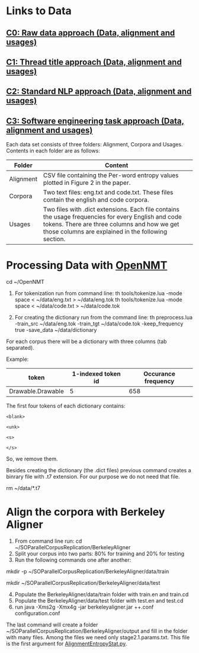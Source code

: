 # Links to Data
## [C0: Raw data approach (Data, alignment and usages)](https://drive.google.com/file/d/1M3TRvdhZbLnfX_8363wdmvbsGGSpl1B3/view?usp=sharing)	
## [C1: Thread title approach (Data, alignment and usages)](https://drive.google.com/file/d/1bNg16x1jJQZAKYdScsbEpfNQ_Tc4aCcu/view?usp=sharing)	
## [C2: Standard NLP approach (Data, alignment and usages)](https://drive.google.com/file/d/1Y9Lg5S-KigY1jspaHOTe2tvCPOUk0pFY/view?usp=sharing)	
## [C3: Software engineering task approach (Data, alignment and usages)](https://drive.google.com/file/d/1X52lrEyKNKdMuSmX-1edvpFmm5FYmNpG/view?usp=sharing)

Each data set consists of three folders: Alignment, Corpora and Usages. Contents in each folder are as follows:

| Folder | Content |
| ------ | -------- |
| Alignment | CSV file containing the Per-word entropy values plotted in Figure 2 in the paper. |
| Corpora | Two text files: eng.txt and code.txt. These files contain the english and code corpora. |
| Usages | Two files with .dict extensions. Each file contains the usage frequencies for every English and code tokens. There are three columns and how we get those columns are explained in the following section. |



# Processing Data with [OpenNMT](http://opennmt.net/)
cd ~/OpenNMT
1. For tokenization run from command line:
th tools/tokenize.lua -mode space < ~/data/eng.txt > ~/data/eng.tok
th tools/tokenize.lua -mode space < ~/data/code.txt > ~/data/code.tok

2. For creating the dictionary run from the command line:
th preprocess.lua -train_src ~/data/eng.tok -train_tgt ~/data/code.tok -keep_frequency true -save_data ~/data/dictionary

For each corpus there will be a dictionary with three columns (tab separated).

Example:

| token | 1-indexed token id | Occurance frequency |
| ------------- | ------------- | ------------- |
| Drawable.Drawable |	5 |	658 |

The first four tokens of each dictionary contains:

`<blank>`

`<unk>`

`<s>`

`</s>`

So, we remove them.

Besides creating the dictionary (the .dict files) previous command creates a binrary file with .t7 extension. For our purpose we do not need that file.

rm ~/data/*.t7

# Align the corpora with Berkeley Aligner
1. From command line run: cd ~/SOParallelCorpusReplication/BerkeleyAligner
2. Split your corpus into two parts: 80% for training and 20% for testing
3. Run the following commands one after another:

mkdir -p ~/SOParallelCorpusReplication/BerkeleyAligner/data/train

mkdir ~/SOParallelCorpusReplication/BerkeleyAligner/data/test

4. Populate the BerkeleyAligner/data/train folder with train.en and train.cd
5. Populate the BerkeleyAligner/data/test folder with test.en and test.cd
6. run java -Xms2g -Xmx4g -jar berkeleyaligner.jar ++.conf configuration.conf

The last command will create a folder ~/SOParallelCorpusReplication/BerkeleyAligner/output and fill in the folder with many files. Among the files we need only stage2.1.params.txt. This file is the first argument for [AlignmentEntropyStat.py](https://github.com/mrsumitbd/SOParallelCorpusReplication/blob/master/SourceCode/AlignmentEntropyStat.py).
